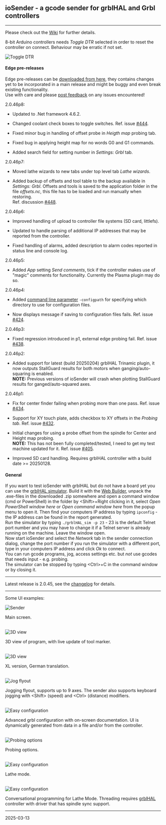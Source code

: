 ## ioSender - a gcode sender for grblHAL and Grbl controllers

---

Please check out the [Wiki](https://github.com/terjeio/Grbl-GCode-Sender/wiki) for further details.

8-bit Arduino controllers needs _Toggle DTR_ selected in order to reset the controller on connect. Behaviour may be erratic if not set.

![Toggle DTR](Media/Sender8.png)

#### Edge pre-releases

Edge pre-releases can be [downloaded from here](https://www.io-engineering.com/downloads), they contains changes yet to be incorporated in a main release and might be buggy and even break existing functionality.  
Use with care and please [post feedback](https://github.com/terjeio/ioSender/discussions/436) on any issues encountered!

2.0.46p8:

* Updated to .Net framework 4.6.2.

* Changed coolant check boxes to toggle switches. Ref. issue [#444](https://github.com/terjeio/ioSender/issues/444).

* Fixed minor bug in handling of offset probe in _Heigth map_ probing tab.

* Fixed bug in applying height map for no words G0 and G1 commands.

* Added search field for setting number in _Settings: Grbl_ tab.

2.0.46p7:

* Moved lathe wizards to new tabs under top level tab _Lathe wizards_.

* Added backup of offsets and tool table to the backup available in _Settings: Grbl_.
Offsets and tools is saved to the application folder in the file _offsets.nc_, this file has to be loaded and run manually when restoring.  
Ref. discussion [#448](https://github.com/terjeio/ioSender/discussions/448).

2.0.46p6:

* Improved handling of upload to controller file systems (SD card, littlefs).

* Updated to handle parsing of additional IP addresses that may be reported from the controller.

* Fixed handling of alarms, added description to alarm codes reported in status line and console log.

2.0.46p5:

* Added _App_ setting _Send comments_, tick if the controller makes use of "magic" comments for functionality. Currently the Plasma plugin may do so.

2.0.46p4:

* Added [command line parameter](https://github.com/terjeio/ioSender/wiki/Setup-and-configuration#optional-command-line-parameters) `-configpath` for specifying which directory to use for configuration files.

* Now displays message if saving to configuration files fails. Ref. issue [#424](https://github.com/terjeio/ioSender/issues/424).

2.0.46p3:

* Fixed regression introduced in p1, external edge probing fail. Ref. issue [#438](https://github.com/terjeio/ioSender/issues/438).

2.0.46p2:

* Added support for latest \(build 20250204\) grblHAL Trinamic plugin, it now outputs StallGuard results for both motors when ganging/auto-squaring is enabled.  
__NOTE:__ Previous versions of ioSender will crash when plotting StallGuard results for ganged/auto-squared axes.

2.0.46p1:

* Fix for center finder failing when probing more than one pass. Ref. issue [#434](https://github.com/terjeio/ioSender/issues/434).

* Support for XY touch plate, adds checkbox to XY offsets in the _Probing tab_. Ref. issue [#432](https://github.com/terjeio/ioSender/issues/432).

* Initial changes for using a probe offset from the spindle for Center and Height map probing.  
__NOTE:__ This has not been fully completed/tested, I need to get my test machine updated for it. Ref. issue [#405](https://github.com/terjeio/ioSender/issues/405).

* Improved SD card handling. Requires grblHAL controller with a build date >= 20250128.

#### General

If you want to test ioSender with grblHAL but do not have a board yet you can use the [grblHAL simulator](https://github.com/grblHAL/Simulator).
Build it with the [Web Builder](https://svn.io-engineering.com:8443/?driver=Simulator&board=Windows), unpack the .exe-files in the downloaded .zip somewhere and
open a command window (cmd or PowerShell) in the folder by \<Shift\>+Right clicking in it, select _Open PowerShell window here_ or
_Open command window here_ from the popup menu to open it.
Then find your computers IP address by typing `ipconfig` - the IP address can be found in the report generated.  
Run the simulator by typing `./grblHAL_sim -p 23` - 23 is the default Telnet port number and you may have to change it if a Telnet server is already running on the machine.
Leave the window open.  
Now start ioSender and select the _Network_ tab in the sender connection dialog, change the port number if you run the simulator with a different port,
type in your computers IP address and click _Ok_ to connect.  
You can run gcode programs, jog, access settings etc. but _not_ use gcodes that needs input - e.g. probing.  
The simulator can be stopped by typing \<Ctrl\>+C in the command window or by closing it.

---

Latest release is 2.0.45, see the [changelog](changelog.md) for details. 

---

Some UI examples:

![Sender](Media/Sender.png)

Main screen.
<br><br>

![3D view](Media/Sender2.png)

3D view of program, with live update of tool marker.
<br><br>

![3D view](Media/Sender2_XL.png)

XL version, German translation.
<br><br>

![Jog flyout](Media/Sender7.png)

Jogging flyout, supports up to 9 axes. The sender also supports keyboard jogging with \<Shift\> \(speed\) and \<Ctrl\> \(distance\) modifiers.
<br><br>

![Easy configuration](Media/Sender3.png)

Advanced grbl configuration with on-screen documentation. UI is dynamically generated from data in a file and/or from the controller.
<br><br>

![Probing options](Media/Sender4.png)

Probing options.
<br><br>

![Easy configuration](Media/Sender5.png)

Lathe mode.
<br><br>

![Easy configuration](Media/Sender6.png)

Conversational programming for Lathe Mode. Threading requires [grblHAL](https://github.com/grblHAL) controller with driver that has spindle sync support.

---
2025-03-13
